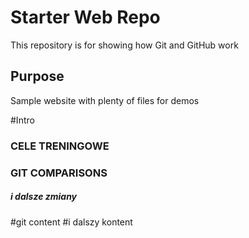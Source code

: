 # Starter Web Repo

This repository is for showing how Git and GitHub work

## Purpose

Sample website with plenty of files for demos


#Intro

### CELE TRENINGOWE


### GIT COMPARISONS
##### i dalsze zmiany
#git content
#i dalszy kontent
